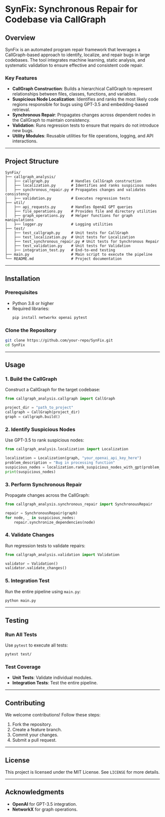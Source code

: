 
# SynFix: Synchronous Repair for Codebase via CallGraph

## Overview
SynFix is an automated program repair framework that leverages a CallGraph-based approach to identify, localize, and repair bugs in large codebases. The tool integrates machine learning, static analysis, and systematic validation to ensure effective and consistent code repair.

### Key Features
- **CallGraph Construction**: Builds a hierarchical CallGraph to represent relationships between files, classes, functions, and variables.
- **Suspicious Node Localization**: Identifies and ranks the most likely code regions responsible for bugs using GPT-3.5 and embedding-based retrieval.
- **Synchronous Repair**: Propagates changes across dependent nodes in the CallGraph to maintain consistency.
- **Validation**: Runs regression tests to ensure that repairs do not introduce new bugs.
- **Utility Modules**: Reusable utilities for file operations, logging, and API interactions.

---

## Project Structure
```
SynFix/
├── callgraph_analysis/
│   ├── callgraph.py          # Handles CallGraph construction
│   ├── localization.py       # Identifies and ranks suspicious nodes
│   ├── synchronous_repair.py # Propagates changes and validates consistency
│   ├── validation.py         # Executes regression tests
├── util/
│   ├── api_requests.py       # Handles OpenAI GPT queries
│   ├── file_operations.py    # Provides file and directory utilities
│   ├── graph_operations.py   # Helper functions for graph manipulations
│   ├── logger.py             # Logging utilities
├── test/
│   ├── test_callgraph.py     # Unit tests for CallGraph
│   ├── test_localization.py  # Unit tests for Localization
│   ├── test_synchronous_repair.py # Unit tests for Synchronous Repair
│   ├── test_validation.py    # Unit tests for Validation
│   ├── integration_test.py   # End-to-end testing
├── main.py                   # Main script to execute the pipeline
└── README.md                 # Project documentation
```

---

## Installation

### Prerequisites
- Python 3.8 or higher
- Required libraries:
  ```bash
  pip install networkx openai pytest
  ```

### Clone the Repository
```bash
git clone https://github.com/your-repo/SynFix.git
cd SynFix
```

---

## Usage

### 1. Build the CallGraph
Construct a CallGraph for the target codebase:
```python
from callgraph_analysis.callgraph import CallGraph

project_dir = "path_to_project"
callgraph = CallGraph(project_dir)
graph = callgraph.build()
```

### 2. Identify Suspicious Nodes
Use GPT-3.5 to rank suspicious nodes:
```python
from callgraph_analysis.localization import Localization

localization = Localization(graph, "your_openai_api_key_here")
problem_description = "Bug in processing function"
suspicious_nodes = localization.rank_suspicious_nodes_with_gpt(problem_description)
print(suspicious_nodes)
```

### 3. Perform Synchronous Repair
Propagate changes across the CallGraph:
```python
from callgraph_analysis.synchronous_repair import SynchronousRepair

repair = SynchronousRepair(graph)
for node, _ in suspicious_nodes:
    repair.synchronize_dependencies(node)
```

### 4. Validate Changes
Run regression tests to validate repairs:
```python
from callgraph_analysis.validation import Validation

validator = Validation()
validator.validate_changes()
```

### 5. Integration Test
Run the entire pipeline using `main.py`:
```bash
python main.py
```

---

## Testing

### Run All Tests
Use `pytest` to execute all tests:
```bash
pytest test/
```

### Test Coverage
- **Unit Tests**: Validate individual modules.
- **Integration Tests**: Test the entire pipeline.

---

## Contributing

We welcome contributions! Follow these steps:
1. Fork the repository.
2. Create a feature branch.
3. Commit your changes.
4. Submit a pull request.

---

## License
This project is licensed under the MIT License. See `LICENSE` for more details.

---

## Acknowledgments
- **OpenAI** for GPT-3.5 integration.
- **NetworkX** for graph operations.


